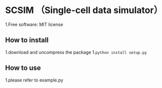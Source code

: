 
# SCSIM （Single-cell data simulator） 

1.Free software: MIT license

## How to install

1.download and uncompress the package
1.``python install setup.py``

## How to use

1.please refer to example.py
